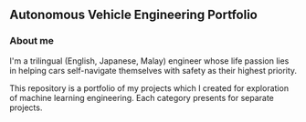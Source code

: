 ## Autonomous Vehicle Engineering Portfolio 

### About me
I'm a trilingual (English, Japanese, Malay) engineer whose life passion lies in helping cars self-navigate themselves with safety as their highest priority.

This repository is a portfolio of my projects which I created for exploration of machine learning engineering. 
Each category presents for separate projects.


